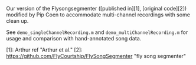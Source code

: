 Our version of the Flysongsegmenter ([published in][1], [original code][2]) modified by Pip Coen to accommodate multi-channel recordings with some clean up. 

See `demo_singleChannelRecording.m` and `demo_multiChannelRecording.m` for usage and comparison with hand-annotated song data.



[1]: Arthur ref "Arthur et al."
[2]: https://github.com/FlyCourtship/FlySongSegmenter "fly song segmenter"
